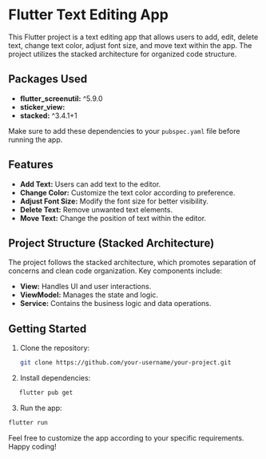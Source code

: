 # Flutter Text Editing App

This Flutter project is a text editing app that allows users to add, edit, delete text, change text color, adjust font size, and move text within the app. The project utilizes the stacked architecture for organized code structure.

## Packages Used

- **flutter_screenutil:** ^5.9.0
- **sticker_view:**
- **stacked:** ^3.4.1+1

Make sure to add these dependencies to your `pubspec.yaml` file before running the app.

## Features

- **Add Text:** Users can add text to the editor.
- **Change Color:** Customize the text color according to preference.
- **Adjust Font Size:** Modify the font size for better visibility.
- **Delete Text:** Remove unwanted text elements.
- **Move Text:** Change the position of text within the editor.

## Project Structure (Stacked Architecture)

The project follows the stacked architecture, which promotes separation of concerns and clean code organization. Key components include:

- **View:** Handles UI and user interactions.
- **ViewModel:** Manages the state and logic.
- **Service:** Contains the business logic and data operations.

## Getting Started

1. Clone the repository:

   ```bash
   git clone https://github.com/your-username/your-project.git
   ```

2. Install dependencies:   
```bash
   flutter pub get
```

3. Run the app:
```bash
flutter run
```

Feel free to customize the app according to your specific requirements. Happy coding!